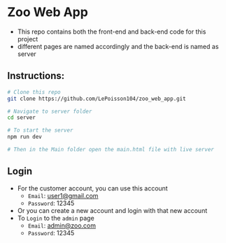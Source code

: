 # Zoo Web App

- This repo contains both the front-end and back-end code for this project
- different pages are named accordingly and the back-end is named as server

## Instructions:

```bash
# Clone this repo
git clone https://github.com/LePoisson104/zoo_web_app.git
```

```bash
# Navigate to server folder
cd server
```

```bash
# To start the server
npm run dev
```

```bash
# Then in the Main folder open the main.html file with live server
```

## Login

- For the customer account, you can use this account
  - `Email`: user1@gmail.com
  - `Password`: 12345
- Or you can create a new account and login with that new account
- To `Login` to the `admin` page
  - `Email`: admin@zoo.com
  - `Password`: 12345
